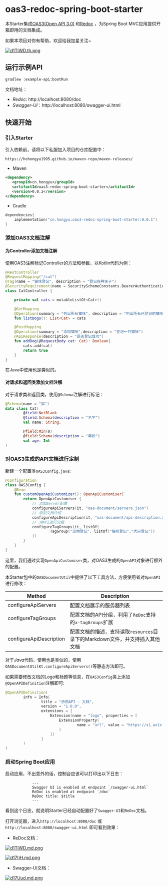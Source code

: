 # oas3-redoc-spring-boot-starter

本Starter集成[OAS3(Open API 3.0)](https://swagger.io/specification/) 和[Redoc](https://github.com/Redocly/redoc) ，为Spring Boot MVC应用提供开箱即用的文档集成。

如果本项目对你有帮助，欢迎给我加星关注~

[![d1TiWD.th.png](https://s1.ax1x.com/2020/08/19/d1TiWD.th.png)](https://imgchr.com/i/d1TiWD)

## 运行示例API

```
gradlew :example-api:bootRun
```

文档地址：

- *Redoc*: http://localhost:8080/doc
- *Swagger-UI*：http://localhost:8080/swagger-ui.html

## 快速开始

### 引入Starter

引入依赖前，请将以下私服加入项目的仓库配置中：

```
https://hehongyu1995.github.io/maven-repo/maven-releases/
```

- Maven

```xml
<dependency>
   <groupId>cn.hongyu</groupId>
   <artifactId>oas3-redoc-spring-boot-starter</artifactId>
   <version>0.0.1</version>
</dependency>
```

- Gradle

```kotlin
dependencies{
    implementation("cn.hongyu:oas3-redoc-spring-boot-starter:0.0.1")
}
```

### 添加OAS3文档注解

#### 为Controller添加文档注解

使用OAS3注解标记Controller的方法和参数，以Kotlin代码为例：

```kotlin
@RestController
@RequestMapping("/cat")
@Tag(name = "猫咪登记", description = "登记各种主子")
@SecurityRequirement(name = SecuritySchemeConstants.BearerAuthentication)
class CatController {

    private val cats = mutableListOf<Cat>()

    @GetMapping
    @Operation(summary = "列出所有猫咪", description = "列出所有已登记的猫咪")
    fun listDogs(): List<Cat> = cats

    @PostMapping
    @Operation(summary = "添加猫咪",description = "登记一只猫咪")
    @ApiResponse(description = "是否登记成功")
    fun addDog(@RequestBody cat: Cat): Boolean{
        cats.add(cat)
        return true
    }
}
```

在Java中使用也是类似的。

#### 对请求和返回类添加文档注解

对于请求类和返回类，使用`@Schema`注解进行标记：

```kotlin
@Schema(name = "猫")
data class Cat(
        @field:NotBlank
        @field:Schema(description = "名字")
        val name: String,

        @field:Min(0)
        @field:Schema(description = "年龄")
        val age: Int
)
```

### 对OAS3生成的API文档进行定制

新建一个配置类`OAS3Config.java`:

```kotlin
@Configuration
class OAS3Config {
    @Bean
    fun customOpenApiCustomizer(): OpenApiCustomiser{
        return OpenApiCustomiser {
            // 添加Server配置
            configureApiServers(it, "oas-document/servers.json")
            // 添加文档介绍
            configureApiDescription(it, "oas-document/api-description.md")
            // 对API进行分组
            configureTagGroups(it, listOf(
                    TagGroup("宠物登记", listOf("猫咪登记","犬只登记"))
            ))
        }
    }
}
```

这里，我们通过实现`OpenApiCustomiser`类，对OAS3生成的`OpenAPI`对象进行额外的配置。

本Starter包中的`OASDocumentUtil`中提供了以下工具方法，方便使用者对`OpenAPI`进行修改：

Method|Description
---|---
configureApiServers|配置文档展示的服务器列表
configureTagGroups|配置文档的API分组，利用了`ReDoc`支持的`x-tagGroups`扩展
configureApiDescription|配置文档的描述，支持读取`resources`目录下的Markdown文件，并支持插入其他文档

对于*Java*代码，使用也是类似的，使用`OASDocumentUtilKt.configureApiServers()`等静态方法即可。

如果需要修改文档的Logo和标题等信息，在`OAS3Config`类上添加`@OpenAPIDefinition`注解即可:

```kotlin
@OpenAPIDefinition(
        info = Info(
                title = "示例API - 文档",
                version = "1.0.0",
                extensions = [
                    Extension(name = "logo", properties = [
                        ExtensionProperty(
                                name = "url", value = "https://s1.ax1x.com/2020/08/18/dMBXqI.jpg"
                        )
                    ])
                ]
        )
)
```

### 启动Spring Boot应用

启动应用，不出意外的话，控制台应该可以打印出以下日志：

```
            ---
            Swagger UI is enabled at endpoint `/swagger-ui.html`
            ReDoc is enabled at endpoint `/doc`
            ReDoc title: $title
            ---
```

看到这个日志，就说明Starter已经自动配置好了`Swagger-UI`和`ReDoc`文档。

打开浏览器，进入`http://localhost:8080/doc` 或 `http://localhost:8080/swagger-ui.html` 即可看到效果：

- ReDoc文档：

[![d1TiWD.md.png](https://s1.ax1x.com/2020/08/19/d1TiWD.md.png)](https://imgchr.com/i/d1TiWD)

[![d17tjH.md.png](https://s1.ax1x.com/2020/08/19/d17tjH.md.png)](https://imgchr.com/i/d17tjH)

- Swagger-UI文档：

[![d17Uud.md.png](https://s1.ax1x.com/2020/08/19/d17Uud.md.png)](https://imgchr.com/i/d17Uud)






